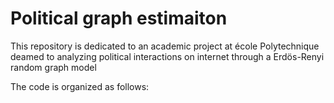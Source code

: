 # Political graph estimaiton
This repository is dedicated to an academic project at école Polytechnique deamed to analyzing political interactions on internet through a Erdös-Renyi random graph model

The code is organized as follows:
